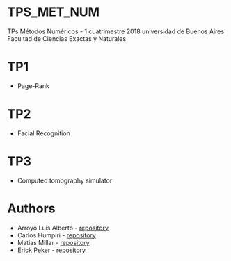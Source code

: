 # TPS_MET_NUM

TPs Métodos Numéricos - 1 cuatrimestre 2018 universidad de Buenos Aires Facultad de Ciencias Exactas y Naturales

# TP1 
-   Page-Rank 
# TP2
-   Facial Recognition 
# TP3
-   Computed tomography simulator

# Authors

* Arroyo Luis Alberto - [repository](https://github.com/crusadesoflouis)
* Carlos Humpiri -      [repository](https://github.com/snayder15)
* Matias Millar -      [repository](https://github.com/matiasmilla)
* Erick Peker -      [repository](https://github.com/Stroganoff)
